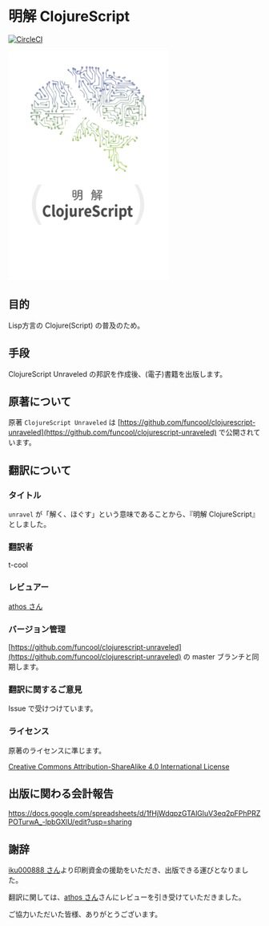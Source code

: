 # 明解 ClojureScript

[![CircleCI](https://circleci.com/gh/t-cool/clojurescript-unraveled/tree/master.svg?style=svg&circle-token=44b12537d2e6d9d809eea5b8699c68f2d25730ac)](https://circleci.com/gh/t-cool/clojurescript-unraveled/tree/master)

<kbd><img src="https://github.com/t-cool/clojurescript-unraveled/blob/master/images/cover.png" width="320"></kbd>

## 目的

Lisp方言の Clojure(Script) の普及のため。

## 手段

ClojureScript Unraveled の邦訳を作成後、(電子)書籍を出版します。

## 原著について

原著 `ClojureScript Unraveled` は [https://github.com/funcool/clojurescript-unraveled](https://github.com/funcool/clojurescript-unraveled) で公開されています。

## 翻訳について

### タイトル

`unravel` が「解く、ほぐす」という意味であることから、『明解 ClojureScript』としました。

### 翻訳者

t-cool

### レビュアー

[athos さん](https://github.com/athos)

### バージョン管理

[https://github.com/funcool/clojurescript-unraveled](https://github.com/funcool/clojurescript-unraveled) の master ブランチと同期します。

### 翻訳に関するご意見

Issue で受けつけています。

### ライセンス

原著のライセンスに準じます。

[Creative Commons Attribution-ShareAlike 4.0 International License](https://creativecommons.org/licenses/by-sa/4.0)

## 出版に関わる会計報告

https://docs.google.com/spreadsheets/d/1fHjWdqpzGTAlGluV3eq2pFPhPRZPOTurwA_-lpbGXlU/edit?usp=sharing

## 謝辞

[iku000888 さん](https://github.com/iku000888)より印刷資金の援助をいただき、出版できる運びとなりました。

翻訳に関しては、[athos さん](https://github.com/athos)さんにレビューを引き受けていただきました。

ご協力いただいた皆様、ありがとうございます。